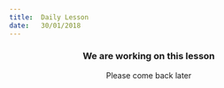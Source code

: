 ```yaml
---
title:  Daily Lesson
date:   30/01/2018
---
```


### <center>We are working on this lesson</center>
<center>Please come back later</center>